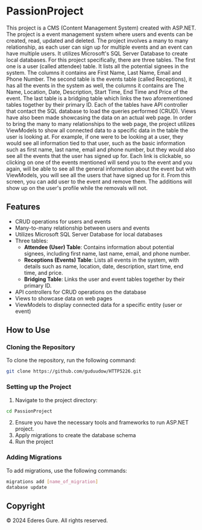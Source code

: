# PassionProject

This project is a CMS (Content Management System) created with ASP.NET. The project is a event management system where users and events can be created, read, updated and deleted. The project involves a many to many relationship, as each user can sign up for multiple events and an event can have multiple users. It utilizes Microsoft's SQL Server Database to create local databases. 
For this project specifically, there are three tables. The first one is a user (called attendee) table. It lists all the potential signees in the system. The columns it contains are First Name, Last Name, Email and Phone Number. The second table is the events table (called Receptions), it has all the events in the system as well, the columns it contains are The Name, Location, Date, Description, Start Time, End Time and Price of the event. The last table is a bridging table which links the two aforementioned tables together by their primary ID. 
Each of the tables have API controller that contact the SQL database to load the queries performed (CRUD). Views have also been made showcasing the data on an actual web page. In order to bring the many to many relationships to the web page, the project utilizes ViewModels to show all connected data to a specific data in the table the user is looking at. 
For example, if one were to be looking at a user, they would see all information tied to that user, such as the basic information such as first name, last name, email and phone number, but they would also see all the events that the user has signed up for. Each link is clickable, so clicking on one of the events mentioned will send you to the event and you again, will be able to see all the general information about the event but with ViewModels, you will see all the users that have signed up for it. 
From this screen, you can add user to the event and remove them. The additions will show up on the user's profile while the removals will not. 

## Features

- CRUD operations for users and events
- Many-to-many relationship between users and events
- Utilizes Microsoft SQL Server Database for local databases
- Three tables: 
  - **Attendee (User) Table**: Contains information about potential signees, including first name, last name, email, and phone number.
  - **Receptions (Events) Table**: Lists all events in the system, with details such as name, location, date, description, start time, end time, and price.
  - **Bridging Table**: Links the user and event tables together by their primary ID.
- API controllers for CRUD operations on the database
- Views to showcase data on web pages
- ViewModels to display connected data for a specific entity (user or event)

## How to Use

### Cloning the Repository

To clone the repository, run the following command:

```bash
git clone https://github.com/guduudow/HTTP5226.git
```
### Setting up the Project

1. Navigate to the project directory:
```bash
cd PassionProject
```
2. Ensure you have the necessary tools and frameworks to run ASP.NET project.
3. Apply migrations to create the database schema
4. Run the project

### Adding Migrations
To add migrations, use the following commands:
```bash
migrations add [name_of_migration]
database update
```

## Copyright
&copy; 2024 Ederes Gure. All rights reserved.
